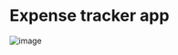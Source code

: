 # Expense tracker app 
![image](https://github.com/ruchita00/Expense-tracker-app/assets/56263059/874301a7-288d-45a0-bc79-3aec6c56c969)
